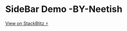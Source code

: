 # SideBar Demo          -BY-Neetish

[View on StackBlitz ⚡️](https://stackblitz.com/edit/neetish-sidebar)
